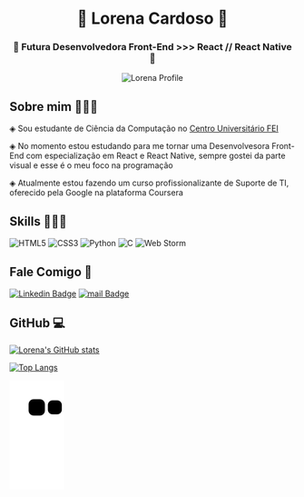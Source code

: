 <h1 align="center">👾 Lorena Cardoso 👾</h1>

<h3 align="center">💫 Futura Desenvolvedora Front-End >>> React // React Native 💫</h3>

<p align="center">
  <img src="" alt="Lorena Profile"/>
</p>



## Sobre mim 👩🏻‍🦱

 ◈ Sou estudante de Ciência da Computação no [Centro Universitário FEI](https://portal.fei.edu.br/)
 
 ◈ No momento estou estudando para me tornar uma Desenvolvesora Front-End com especialização em React e React Native, sempre gostei da parte visual e esse é o meu foco na programação
 
 ◈ Atualmente estou fazendo um curso profissionalizante de Suporte de TI, oferecido pela Google na plataforma Coursera



## Skills 👩🏻‍💻

![HTML5](https://img.shields.io/badge/-HTML5-000?style=for-the-badge&logo=html5&logoColor=E34F26)
![CSS3](https://img.shields.io/badge/-CSS3-000?style=for-the-badge&logo=css3&logoColor=1572B6)
![Python](https://img.shields.io/badge/Python-000?style=for-the-badge&logo=Python&logoColor=3776AB)
![C](https://img.shields.io/badge/C-00599C?style=for-the-badge&logo=c&logoColor=white)
![Web Storm](https://img.shields.io/badge/WebStorm-000000?style=for-the-badge&logo=WebStorm&logoColor=white)


## Fale Comigo 💌

[![Linkedin Badge](https://img.shields.io/badge/LinkedIn-0077B5?style=for-the-badge&logo=linkedin&logoColor=white)](https://br.linkedin.com/in/lorena-cardoso-sanches-a05695240)
[![mail Badge](https://img.shields.io/badge/Microsoft_Outlook-0078D4?style=for-the-badge&logo=microsoft-outlook&logoColor=white)](mailto:lorena.cardoso.s@outlook.com?subject=[GitHub]%2Hello)


## GitHub 💻

[![Lorena's GitHub stats](https://github-readme-stats.vercel.app/api?username=LorenaCardosoSanches&show_icons=true&theme=synthwave)](https://github.com/anuraghazra/github-readme-stats)

[![Top Langs](https://github-readme-stats.vercel.app/api/top-langs/?username=LorenaCardosoSanches&layout=compact&theme=synthwave)](https://github.com/anuraghazra/github-readme-stats)

![Snake animation](https://github.com/LorenaCardosoSanches/LorenaCardosoSanches/blob/output/github-contribution-grid-snake.svg)
